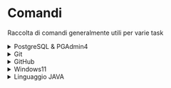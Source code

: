 # Comandi
Raccolta di comandi generalmente utili per varie task

<details>

<summary> PostgreSQL & PGAdmin4 </summary>

### Installazione PostgreSQL (*Linux*)
https://www.postgresql.org/download/linux/debian/

### Installazione PGAdmin4 (*Linux*)
https://www.pgadmin.org/download/pgadmin-4-apt/

### Comandi vari per *Windows*
https://www.microfocus.com/documentation/idol/IDOL_12_0/MediaServer/Guides/html/English/Content/Getting_Started/Configure/_TRN_Set_up_PostgreSQL.htm

### Comandi per *Linux*

- Modificare password utente (tutto il pc):
```terminal
sudo passwd nomeUtente
```
- Entrare nella sessione con postgres:
```terminal
su - postgres
```
- Dentro la sessione, per modificare la password del ruolo:
```terminal
psql -c "ALTER USER userName WITH PASSWORD 'password';"
```
- Creare un database e garantire tutti i privilegi ad un utente:
```sql
CREATE DATABASE nomeDB;
```
```sql
--non ancora proprietario del database
GRANT ALL ON DATABASE nomedb TO nomeuser;
```
- Cambiare proprietario del database:
```sql
ALTER DATABASE nomedb OWNER TO nomeuser;
```
- Creazione di un nuovo utente:
```sql
CREATE USER nomeutente WITH PASSWORD 'password';
```
- Funzione che permette di eliminare tutti i dati da tutte le tabelle senza cancellarle
```sql
CREATE OR REPLACE FUNCTION cancella(username IN VARCHAR) RETURNS void AS $$
DECLARE
    statements CURSOR FOR
        SELECT tablename FROM pg_tables
        WHERE tableowner = username AND schemaname = 'azienda';
BEGIN
    FOR stmt IN statements LOOP
        EXECUTE 'TRUNCATE TABLE azienda.' || quote_ident(stmt.tablename) || ' CASCADE;';
    END LOOP;
END;
$$ LANGUAGE plpgsql;
```

### Lista funzioni oracle
https://www.oracletutorial.com/oracle-string-functions/

### Tutorial ruoli e permessi
https://www.digitalocean.com/community/tutorials/how-to-use-roles-and-manage-grant-permissions-in-postgresql-on-a-vps-2

</details>

<details>
	
<summary> Git </summary>

### Tutorial uso comandi add, commit, push etc...
https://www.atlassian.com/git/tutorials/saving-changes?section=git-add

### Configurazione credenziali utente tramite git
https://linuxhint.com/git-log-out-user-from-command-line/#:~:text=To%20log%20out%20from%20the%20Git%20command%20line%2C%20first%2C%20move,config%20%E2%80%93global%20%E2%80%93unset%20user.

### Eliminazione di una commit dalla history tramite bash
```git
git reset --soft HEAD~numerocommitdaeliminarepartendodallatesta
```
Per inviare i cambiamenti alla origin source:
```git
git push origin +main --force
```
### Overview git-credential-manager
https://github.com/git-ecosystem/git-credential-manager/blob/main/README.md

### Installazione git-credential-manager
https://github.com/git-ecosystem/git-credential-manager/blob/release/docs/install.md

### Configurazione git-credential-manager
https://github.com/git-ecosystem/git-credential-manager/blob/release/docs/credstores.md

</details>

<details>
	
<summary> GitHub </summary>

### Tutorial markup language
https://docs.github.com/en/get-started/writing-on-github/getting-started-with-writing-and-formatting-on-github/basic-writing-and-formatting-syntax

</details>

<details>
	
<summary> Windows11 </summary>

### Attivazione
https://github.com/massgravel/Microsoft-Activation-Scripts

### Comandi CMD
https://www.freecodecamp.org/italian/news/lista-di-comandi-per-il-prompt-un-tutorial-per-la-riga-di-comando/#:~:text=Puoi%20usare%20il%20comando%20echo,echo%20contenuto%2Dfile%20%3E%20nomefile.

</details>

<details>

<summary> Linguaggio JAVA </summary>
	
### Link documentazione JAVA 8
http://docs.oracle.com/javase/8/
	
### Link documentazione JAVA 9
http://download.java.net/java/jdk9/
oppure
http://docs.oracle.com/javase/9/
	
### Installazione jdk SE (al posto delle openjdk-default)
https://ubuntuhandbook.org/index.php/2022/03/install-jdk-18-ubuntu/
	
### Configurazione driver JDBC per postgresql
https://jdbc.postgresql.org/
	
</details>
